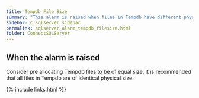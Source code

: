 ```yaml
---
title: ﻿Tempdb File Size
summary: "This alarm is raised when files in Tempdb have different physical sizes."
sidebar: c_sqlserver_sidebar
permalink: sqlserver_alarm_tempdb_filesize.html
folder: ConnectSQLServer
---
```






## When the alarm is raised

Consider pre allocating Tempdb files to be of equal size. It is recommended that all files in Tempdb are of identical physical size.

{% include links.html %}
